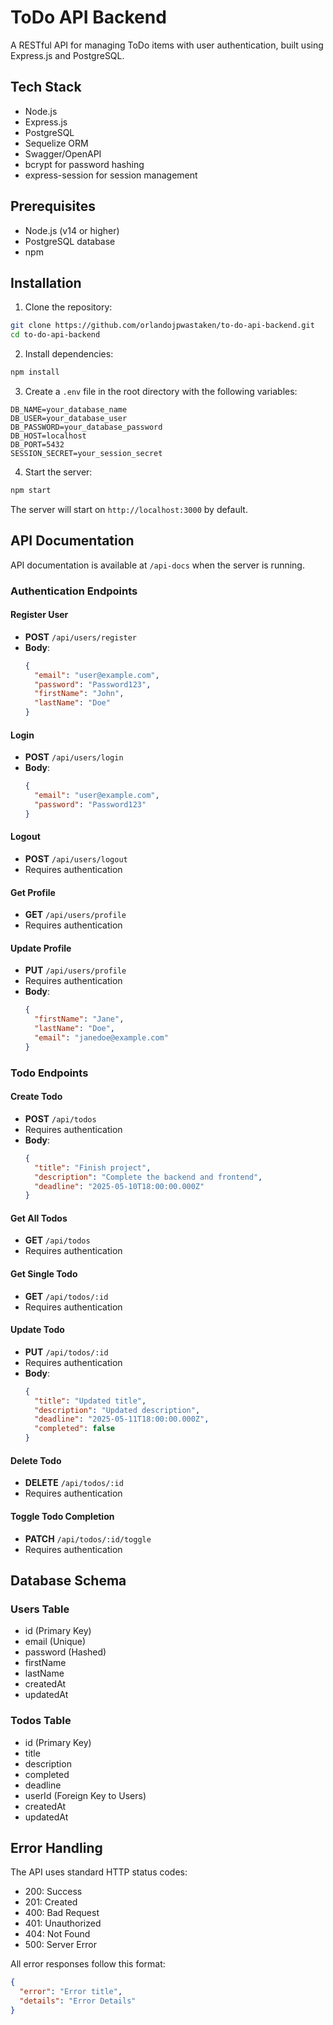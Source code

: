 # ToDo API Backend

A RESTful API for managing ToDo items with user authentication, built using Express.js and PostgreSQL.



## Tech Stack

- Node.js
- Express.js
- PostgreSQL
- Sequelize ORM
- Swagger/OpenAPI
- bcrypt for password hashing
- express-session for session management

## Prerequisites

- Node.js (v14 or higher)
- PostgreSQL database
- npm

## Installation

1. Clone the repository:
```bash
git clone https://github.com/orlandojpwastaken/to-do-api-backend.git
cd to-do-api-backend
```

2. Install dependencies:
```bash
npm install
```

3. Create a `.env` file in the root directory with the following variables:
```env
DB_NAME=your_database_name
DB_USER=your_database_user
DB_PASSWORD=your_database_password
DB_HOST=localhost
DB_PORT=5432
SESSION_SECRET=your_session_secret
```

4. Start the server:
```bash
npm start
```

The server will start on `http://localhost:3000` by default.

## API Documentation

API documentation is available at `/api-docs` when the server is running.

### Authentication Endpoints

#### Register User
- **POST** `/api/users/register`
- **Body**:
  ```json
  {
    "email": "user@example.com",
    "password": "Password123",
    "firstName": "John",
    "lastName": "Doe"
  }
  ```

#### Login
- **POST** `/api/users/login`
- **Body**:
  ```json
  {
    "email": "user@example.com",
    "password": "Password123"
  }
  ```

#### Logout
- **POST** `/api/users/logout`
- Requires authentication

#### Get Profile
- **GET** `/api/users/profile`
- Requires authentication

#### Update Profile
- **PUT** `/api/users/profile`
- Requires authentication
- **Body**:
  ```json
  {
    "firstName": "Jane",
    "lastName": "Doe",
    "email": "janedoe@example.com"
  }
  ```

### Todo Endpoints

#### Create Todo
- **POST** `/api/todos`
- Requires authentication
- **Body**:
  ```json
  {
    "title": "Finish project",
    "description": "Complete the backend and frontend",
    "deadline": "2025-05-10T18:00:00.000Z"
  }
  ```

#### Get All Todos
- **GET** `/api/todos`
- Requires authentication

#### Get Single Todo
- **GET** `/api/todos/:id`
- Requires authentication

#### Update Todo
- **PUT** `/api/todos/:id`
- Requires authentication
- **Body**:
  ```json
  {
    "title": "Updated title",
    "description": "Updated description",
    "deadline": "2025-05-11T18:00:00.000Z",
    "completed": false
  }
  ```

#### Delete Todo
- **DELETE** `/api/todos/:id`
- Requires authentication

#### Toggle Todo Completion
- **PATCH** `/api/todos/:id/toggle`
- Requires authentication

## Database Schema

### Users Table
- id (Primary Key)
- email (Unique)
- password (Hashed)
- firstName
- lastName
- createdAt
- updatedAt

### Todos Table
- id (Primary Key)
- title
- description
- completed
- deadline
- userId (Foreign Key to Users)
- createdAt
- updatedAt

## Error Handling

The API uses standard HTTP status codes:
- 200: Success
- 201: Created
- 400: Bad Request
- 401: Unauthorized
- 404: Not Found
- 500: Server Error

All error responses follow this format:
```json
{
  "error": "Error title",
  "details": "Error Details"
}
```